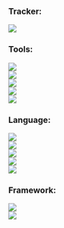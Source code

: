 <h3 align="left">Tracker:</h3> 

![](https://komarev.com/ghpvc/?username=hal-art&color=orange)  

<h3 align="left">Tools:</h3>

![](https://img.shields.io/badge/VSCode-0078D4?style=for-the-badge&logo=visual%20studio%20code&logoColor=white&style=flat)  
![](https://img.shields.io/badge/Visual_Studio-5C2D91?style=for-the-badge&logo=visual%20studio&logoColor=white&style=flat)  
![](https://img.shields.io/badge/Discord-5865F2?style=for-the-badge&logo=discord&logoColor=white&style=flat)  
![](https://img.shields.io/badge/GNU%20Bash-4EAA25?style=for-the-badge&logo=GNU%20Bash&logoColor=white&style=flat)  
![](https://img.shields.io/badge/GIT-E44C30?style=for-the-badge&logo=git&logoColor=white&style=flat)  

<h3 align="left">Language:</h3>

![](https://img.shields.io/badge/C-00599C?style=for-the-badge&logo=c&logoColor=white&style=flat)  
![](https://img.shields.io/badge/C%23-239120?style=for-the-badge&logo=c-sharp&logoColor=white&style=flat)  
![](https://img.shields.io/badge/Python-FFD43B?style=for-the-badge&logo=python&logoColor=blue&style=flat)  
![](https://img.shields.io/badge/Java-ED8B00?style=for-the-badge&logo=java&logoColor=white&style=flat)  
![](https://github-readme-stats.vercel.app/api/top-langs/?username=hal-art)

<h3 align="left">Framework:</h3>

![](https://img.shields.io/badge/.NET-512BD4?style=for-the-badge&logo=dotnet&logoColor=white&style=flat)  
![](https://img.shields.io/badge/NuGet-004880?style=for-the-badge&logo=nuget&logoColor=white&style=flat)
